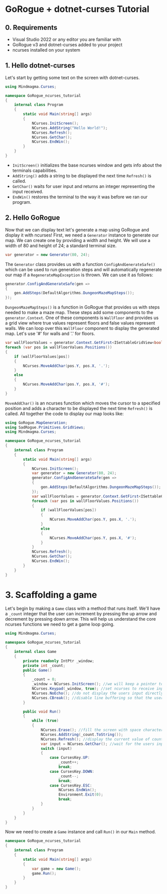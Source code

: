 # GoRogue + dotnet-curses Tutorial

## 0. Requirements

- Visual Studio 2022 or any editor you are familiar with
- GoRogue v3 and dotnet-curses added to your project
- ncurses installed on your system

## 1. Hello dotnet-curses

Let's start by getting some text on the screen with dotnet-curses.

```csharp
using Mindmagma.Curses;

namespace GoRogue_ncurses_tutorial
{
    internal class Program
    {
        static void Main(string[] args)
        {
            NCurses.InitScreen();
            NCurses.AddString("Hello World!");
            NCurses.Refresh();
            NCurses.GetChar();
            NCurses.EndWin();
        }
    }
}
```

- `InitScreen()` initializes the base ncurses window and gets info about the terminals capabilities.
- `AddString()` adds a string to be displayed the next time `Refresh()` is called.
- `GetChar()` waits for user input and returns an integer representing the input received.
- `EndWin()` restores the terminal to the way it was before we ran our program.

## 2. Hello GoRogue

Now that we can display text let's generate a map using GoRogue and display it with ncurses! First, we need a `Generator` instance to generate our map. We can create one by providing a width and height. We will use a width of 80 and height of 24; a standard terminal size.
```csharp
var generator = new Generator(80, 24);
```

The `Generator` class provides us with a function `ConfigAndGenerateSafe()` which can be used to run generation steps and will automatically regenerate our map if a `RegenerateMapException` is thrown. We can use it as follows:
```csharp
generator.ConfigAndGenerateSafe(gen =>
{
    gen.AddSteps(DefaultAlgorithms.DungeonMazeMapSteps());
});
```

`DungeonMazeMapSteps()` is a function in GoRogue that provides us with steps needed to make a maze map. These steps add some components to the `generator.Context`. One of these components is `WallFloor` and provides us a grid view where true values represent floors and false values represent walls. We can loop over this `WallFloor` component to display the generated map. Let's use '#' for walls and '.' for floors.

```csharp
var wallFloorValues = generator.Context.GetFirst<ISettableGridView<bool>>("WallFloor");
foreach (var pos in wallFloorValues.Positions())
{
    if (wallFloorValues[pos])
    {
        NCurses.MoveAddChar(pos.Y, pos.X, '.');
    }
    else
    {
        NCurses.MoveAddChar(pos.Y, pos.X, '#');
    }
}
```

`MoveAddChar()` is an ncurses function which moves the cursor to a specified position and adds a character to be displayed the next time `Refresh()` is called. All together the code to display our map looks like:

```csharp
using GoRogue.MapGeneration;
using SadRogue.Primitives.GridViews;
using Mindmagma.Curses;

namespace GoRogue_ncurses_tutorial
{
    internal class Program
    {
        static void Main(string[] args)
        {
            NCurses.InitScreen();
            var generator = new Generator(80, 24);
            generator.ConfigAndGenerateSafe(gen =>
            {
                gen.AddSteps(DefaultAlgorithms.DungeonMazeMapSteps());
            });
            var wallFloorValues = generator.Context.GetFirst<ISettableGridView<bool>>("WallFloor");
            foreach (var pos in wallFloorValues.Positions())
            {
                if (wallFloorValues[pos])
                {
                    NCurses.MoveAddChar(pos.Y, pos.X, '.');
                }
                else
                {
                    NCurses.MoveAddChar(pos.Y, pos.X, '#');
                }
            }
            NCurses.Refresh();
            NCurses.GetChar();
            NCurses.EndWin();
        }
    }
}
```

# 3. Scaffolding a game

Let's begin by making a `Game` class with a method that runs itself. We'll have a `_count` integer that the user can increment by pressing the up arrow and decrement by pressing down arrow. This will help us understand the core ncurses functions we need to get a game loop going.
```csharp
using Mindmagma.Curses;

namespace GoRogue_ncurses_tutorial
{
    internal class Game
    {
        private readonly IntPtr _window;
        private int _count;
        public Game()
        {
            _count = 0;
            _window = NCurses.InitScreen(); //we will keep a pointer to our ncurses window this time
            NCurses.Keypad(_window, true); //set ncurses to receive input from the keypad
            NCurses.NoEcho(); //do not display the users input directly to the terminal
            NCurses.CBreak(); //disable line buffering so that the user doesn't need to submit input with enter
        }

        public void Run()
        {
            while (true)
            {
                NCurses.Erase(); //fill the screen with space characters; this is how we clear our window with ncurses
                NCurses.AddString(_count.ToString());
                NCurses.Refresh(); //display the current value of count
                var input = NCurses.GetChar(); //wait for the users input
                switch (input)
                {
                    case CursesKey.UP:
                        _count++;
                        break;
                    case CursesKey.DOWN:
                        _count--;
                        break;
                    case CursesKey.ESC:
                        NCurses.EndWin();
                        Environment.Exit(0);
                        break;
                }
            }
        }
    }
}
```

Now we need to create a `Game` instance and call `Run()` in our `Main` method.
```csharp
namespace GoRogue_ncurses_tutorial
{
    internal class Program
    {
        static void Main(string[] args)
        {
            var game = new Game();
            game.Run();
        }
    }
}
```


